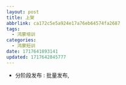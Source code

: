 ```yaml
---
layout: post
title: 上架
abbrlink: ca172c5e5a924e17a76eb64574fa2687
tags:
  - 鸿蒙培训
categories:
  - 鸿蒙短训
date: 1717641893141
updated: 1717642845777
---
```


- 分阶段发布 : 批量发布,
